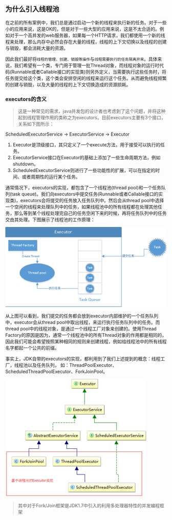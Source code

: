 ## 为什么引入线程池

在之前的所有案例中，我们总是通过启动一个新的线程来执行新的任务。对于一些小的应用来说，这是OK的，但是对于一些大型的应用来说，这是不太合适的。例如对于一个高并发的web服务器，如果每一个HTTP请求，我们都使用一个新的线程来处理，那么内存中必然会存在大量的线程，线程的上下文切换以及线程的创建与销毁，都会消耗大量的资源。

因此我们最好将`线程的管理、创建、销毁等操作`与`线程需要执行的任务隔离开来`。具体来说，我们希望有一个类，专门用于管理一批Thread对象，而线程对象的运行时代码(Runnable或者Callable接口的实现类)则另外定义，当需要执行这些任务时，将任务提交给这个类，这个类会安排空闲的线程来运行这个任务。从而避免线程频繁的创建与销毁，以及大量的线程的上下文切换造成的资源损耗。

### executors的含义

>这是一种常见的需求，java并发包的设计者也考虑到了这个问题，并将这种起到线程管理作用的类称之为executors。目前executors主要有3个接口，关系如下图所示：

ScheduledExecutorService -> ExecutorService -> Executor

1. Executor是顶级接口，其只定义了一个execute方法，用于接受可以执行的任务。
2. ExecutorService接口在Executor的基础上添加了一些生命周期方法，例如shutdown。
3. ScheduledExecutorService则进行了一些功能性的扩展，可以在指定的时间、或者周期性的运行某个任务。

通常情况下，executors的实现，都包含了一个线程池(thread pool)和一个任务队列(task queue)。我们向executors中提交任务(Runnable或者Callable接口的实现类)，executors会将提交的任务放入任务队列中。然后会从thread pool中选择一个空闲的线程来处理队列中的任务，如果线程池中的所有线程都在处理其他任务，那么等到某个线程处理完自己的任务空闲下来的时候，再将任务队列中的任务交由其处理。下图展示了线程池的工作原理：

![线程池的工作原理](./线程池的工作原理.png)

从上图可以看到，我们提交的任务都会放到executor内部维护的一个任务队列中，executor会从thread pool中取出线程，来运行执行任务队列中的任务。而thread pool中的线程对象，是通过一个线程工厂对象来创建的。使用Thread Factory的原因是因为，通常一个线程池中的所有Thread对象的作用都是相同的，因此我们可能会希望按照某种相同的规则来创建线程，例如给线程池中的所有线程名字都起一个公共的前缀。

事实上，JDK自带的executors的实现，都利用到了我们上述提到的概念：线程工厂，线程池以及任务队列， 如：ThreadPoolExecutor、ScheduledThreadPoolExecutor、ForkJoinPool。

![JDK中的executors的相关类](./JDK中的executors的相关类.png)

>其中对于Fork/Join框架是JDK1.7中引入的利用多处理器特性的并发编程框架